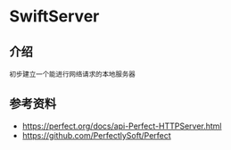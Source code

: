 # SwiftServer
## 介绍
    初步建立一个能进行网络请求的本地服务器
## 参考资料
* https://perfect.org/docs/api-Perfect-HTTPServer.html
* https://github.com/PerfectlySoft/Perfect

